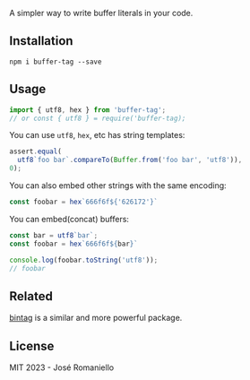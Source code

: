 A simpler way to write buffer literals in your code.

## Installation

```
npm i buffer-tag --save
```

## Usage

```js
import { utf8, hex } from 'buffer-tag';
// or const { utf8 } = require('buffer-tag);
```

You can use `utf8`, `hex`, etc has string templates:
```js
assert.equal(
  utf8`foo bar`.compareTo(Buffer.from('foo bar', 'utf8')),
0);
```

You can also embed other strings with the same encoding:
```js
const foobar = hex`666f6f${'626172'}`
```

You can embed(concat) buffers:
```js
const bar = utf8`bar`;
const foobar = hex`666f6f${bar}`

console.log(foobar.toString('utf8'));
// foobar
```

## Related

[bintag](https://www.npmjs.com/package/bintag) is a similar and more powerful package.

## License

MIT 2023 - José Romaniello
